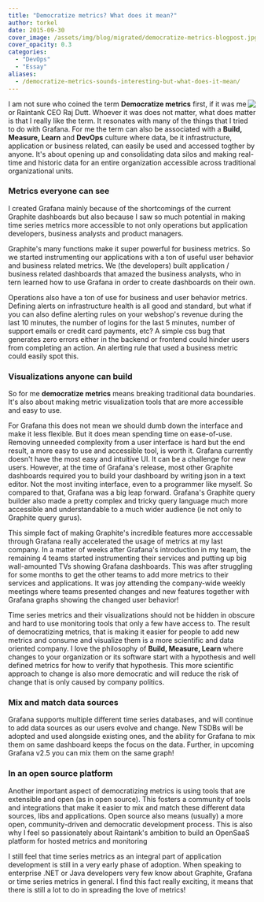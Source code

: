 ```yaml
---
title: "Democratize metrics? What does it mean?"
author: torkel
date: 2015-09-30
cover_image: /assets/img/blog/migrated/democratize-metrics-blogpost.jpg
cover_opacity: 0.3
categories:
  - "DevOps"
  - "Essay"
aliases:
  - /democratize-metrics-sounds-interesting-but-what-does-it-mean/
---
```


<div style="float: right">
  <img src="/assets/img/blog/migrated/democratize-metrics-red.png">
</div>

I am not sure who coined the term **Democratize metrics** first, if it was me or Raintank CEO Raj Dutt. Whoever it was does not matter, what does matter is that I really like the term. It resonates with many of the things that I tried to do with Grafana. For me the term can also be associated with a **Build, Measure, Learn** and **DevOps** culture where data, be it infrastructure, application or business related, can easily be used and accessed togther by anyone. It's about opening up and consolidating data silos and making real-time and historic data for an entire organization accessible across traditional organizational units.

### Metrics everyone can see

I created Grafana mainly because of the shortcomings of the current Graphite dashboards but also because I saw so much potential in making time series metrics more accessible to not only operations but application developers, business analysts and product managers.

Graphite's many functions make it super powerful for business metrics. So we started instrumenting our applications with a ton of useful user behavior and business related metrics. We (the developers) built application / business related dashboards that amazed the business analysts, who in tern learned how to use Grafana in order to create dashboards on their own.

Operations also have a ton of use for business and user behavior metrics. Defining alerts on infrastructure health is all good and standard, but what if you can also define alerting rules on your webshop's revenue during the last 10 minutes, the number of logins for the last 5 minutes, number of support emails or credit card payments, etc? A simple css bug that generates zero errors either in the backend or frontend could hinder users from completing an action. An alerting rule that used a business metric could easily spot this.

### Visualizations anyone can build
So for me **democratize metrics** means breaking traditional data boundaries. It's also about making metric visualization tools that are more accessible and easy to use.

For Grafana this does not mean we should dumb down the interface and make it less flexible. But it does mean spending time on ease-of-use. Removing unneeded complexity from a user interface is hard but the end result, a more easy to use and accessible tool, is worth it. Grafana currently doesn't have the most easy and intuitive UI. It can be a challenge for new users. However, at the time of Grafana's release, most other Graphite dashboards required you to build your dashboard by writing json in a text editor. Not the most inviting interface, even to a programmer like myself. So compared to that, Grafana was a big leap forward. Grafana's Graphite query builder also made a pretty complex and tricky query language much more accessible and understandable to a much wider audience (ie not only to Graphite query gurus).

This simple fact of making Graphite's incredible features more acccessable through Grafana really accelerated the usage of metrics at my last company. In a matter of weeks after Grafana's introduction in my team, the remaining 4 teams started instrumenting their services and putting up big wall-amounted TVs showing Grafana dashboards. This was after struggling for some months to get the other teams to  add more metrics to their services and applications. It was joy attending the company-wide weekly meetings where teams presented changes and new features together with Grafana graphs showing the changed user behavior!

Time series metrics and their visualizations should not be hidden in obscure and hard to use monitoring tools that only a few have access to. The result of democratizing metrics, that is making it easier for people to add new metrics and consume and visualize them is a more scientific and data oriented company. I love the philosophy of **Build, Measure, Learn** where changes to your organization or its software start with a hypothesis and well defined metrics for how to verify that hypothesis. This more scientific approach to change is also more democratic and will reduce the risk of change that is only caused by company politics.

### Mix and match data sources

Grafana supports multiple different time series databases, and will continue to add data sources as our users evolve and change. New TSDBs will be adopted and used alongside existing ones, and the ability for Grafana to mix them on same dashboard keeps the focus on the data. Further, in upcoming Grafana v2.5 you can mix them on the same graph!

### In an open source platform

Another important aspect of democratizing metrics is using tools that are extensible and open (as in open source). This fosters a community of tools and integrations that make it easier to mix and match these different data sources, libs and applications. Open source also means (usually) a more open, community-driven and democratic development process. This is also why I feel so passionately about Raintank's ambition to build an OpenSaaS platform for hosted metrics and monitoring

I still feel that time series metrics as an integral part of application development is still in a very early phase of adoption. When speaking to enterprise .NET or Java developers very few know about Graphite, Grafana or time series metrics in general. I find this fact really exciting, it means that there is still a lot to do in spreading the love of metrics!
